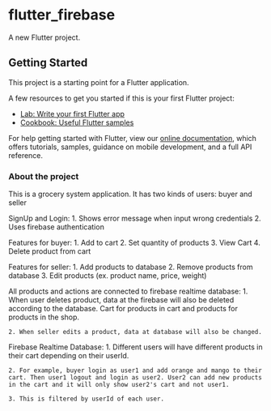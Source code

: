 # flutter_firebase

A new Flutter project.

## Getting Started

This project is a starting point for a Flutter application.

A few resources to get you started if this is your first Flutter project:

- [Lab: Write your first Flutter app](https://flutter.dev/docs/get-started/codelab)
- [Cookbook: Useful Flutter samples](https://flutter.dev/docs/cookbook)

For help getting started with Flutter, view our
[online documentation](https://flutter.dev/docs), which offers tutorials,
samples, guidance on mobile development, and a full API reference.

### About the project 
This is a grocery system application. 
It has two kinds of users: buyer and seller 

SignUp and Login: 
    1. Shows error message when input wrong credentials
    2. Uses firebase authentication

Features for buyer: 
    1. Add to cart
    2. Set quantity of products
    3. View Cart
    4. Delete product from cart

Features for seller:
    1. Add products to database
    2. Remove products from database
    3. Edit products (ex. product name, price, weight)

All products and actions are connected to firebase realtime database:
    1. When user deletes product, data at the firebase will also be deleted according to the database. Cart for products in cart and products for products in the shop. 

    2. When seller edits a product, data at database will also be changed. 

Firebase Realtime Database: 
    1. Different users will have different products in their cart depending on their userId. 

    2. For example, buyer login as user1 and add orange and mango to their cart. Then user1 logout and login as user2. User2 can add new products in the cart and it will only show user2's cart and not user1. 

    3. This is filtered by userId of each user. 
